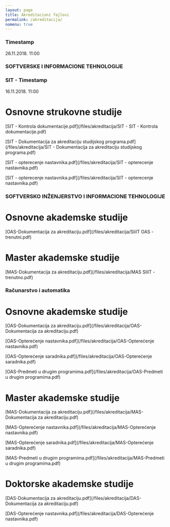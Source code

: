 ```yaml
---
layout: page
title: Akreditacioni fajlovi
permalink: /akreditacija/
nomenu: true
---
```

### Timestamp
26.11.2018. 11:00

### SOFTVERSKE I INFORMACIONE TEHNOLOGIJE

### SIT - Timestamp
16.11.2018. 11:00

# Osnovne strukovne studije
[SIT - Kontrola dokumentacije.pdf](/files/akreditacija/SIT - SIT - Kontrola dokumentacije.pdf)

[SIT - Dokumentacija za akreditaciju studijskog programa.pdf](/files/akreditacija/SIT - Dokumentacija za akreditaciju studijskog programa.pdf)

[SIT - opterecenje nastavnika.pdf](/files/akreditacija/SIT - opterecenje nastavnika.pdf) 

[SIT - opterecenje nastavnika.pdf](/files/akreditacija/SIT - opterecenje nastavnika.pdf) 

### SOFTVERSKO INŽENJERSTVO I INFORMACIONE TEHNOLOGIJE

# Osnovne akademske studije
[OAS-Dokumentacija za akreditaciju.pdf](/files/akreditacija/SIiIT OAS - trenutni.pdf) 

# Master akademske studije
[MAS-Dokumentacija za akreditaciju.pdf](/files/akreditacija/MAS SIiIT - trenutno.pdf)

### Računarstvo i automatika

# Osnovne akademske studije
[OAS-Dokumentacija za akreditaciju.pdf](/files/akreditacija/OAS-Dokumentacija za akreditaciju.pdf) 

[OAS-Opterećenje nastavnika.pdf](/files/akreditacija/OAS-Opterećenje nastavnika.pdf)

[OAS-Opterećenje saradnika.pdf](/files/akreditacija/OAS-Opterećenje saradnika.pdf)

[OAS-Predmeti u drugim programima.pdf](/files/akreditacija/OAS-Predmeti u drugim programima.pdf)

# Master akademske studije
[MAS-Dokumentacija za akreditaciju.pdf](/files/akreditacija/MAS-Dokumentacija za akreditaciju.pdf)

[MAS-Opterećenje nastavnika.pdf](/files/akreditacija/MAS-Opterećenje nastavnika.pdf)

[MAS-Opterećenje saradnika.pdf](/files/akreditacija/MAS-Opterećenje saradnika.pdf)

[MAS-Predmeti u drugim programima.pdf](/files/akreditacija/MAS-Predmeti u drugim programima.pdf)

# Doktorske akademske studije
[DAS-Dokumentacija za akreditaciju.pdf](/files/akreditacija/DAS-Dokumentacija za akreditaciju.pdf)

[DAS-Opterećenje nastavnika.pdf](/files/akreditacija/DAS-Opterećenje nastavnika.pdf)

